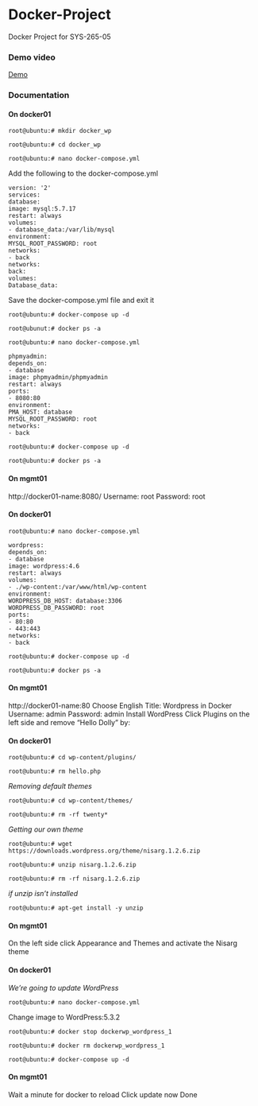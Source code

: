# Docker-Project
Docker Project for SYS-265-05

### Demo video

[Demo](https://drive.google.com/file/d/1JAduY2qWyW4AyPe8qH2tOFwfWzm3PQ94/view?usp=sharing)

### Documentation

#### On docker01
```
root@ubuntu:# mkdir docker_wp
```
```
root@ubuntu:# cd docker_wp
```
```
root@ubuntu:# nano docker-compose.yml
```
Add the following to the docker-compose.yml
```
version: '2'
services:
database:
image: mysql:5.7.17
restart: always
volumes:
- database_data:/var/lib/mysql
environment:
MYSQL_ROOT_PASSWORD: root
networks:
- back
networks:
back:
volumes:
Database_data:
```
Save the docker-compose.yml file and exit it
```
root@ubuntu:# docker-compose up -d
```
```
root@ubunut:# docker ps -a
```
```
root@ubuntu:# nano docker-compose.yml
```
```
phpmyadmin:
depends_on:
- database
image: phpmyadmin/phpmyadmin
restart: always
ports:
- 8080:80
environment:
PMA_HOST: database
MYSQL_ROOT_PASSWORD: root
networks:
- back
```
```
root@ubuntu:# docker-compose up -d
```
```
root@ubuntu:# docker ps -a
```
#### On mgmt01
http://docker01-name:8080/
Username: root
Password: root

#### On docker01
```
root@ubuntu:# nano docker-compose.yml
```
```
wordpress:
depends_on:
- database
image: wordpress:4.6
restart: always
volumes:
- ./wp-content:/var/www/html/wp-content
environment:
WORDPRESS_DB_HOST: database:3306
WORDPRESS_DB_PASSWORD: root
ports:
- 80:80
- 443:443
networks:
- back
```
```
root@ubuntu:# docker-compose up -d
```
```
root@ubuntu:# docker ps -a
```

#### On mgmt01
http://docker01-name:80
Choose English
Title: Wordpress in Docker
Username: admin
Password: admin
Install WordPress
Click Plugins on the left side and remove “Hello Dolly” by:

#### On docker01
```
root@ubuntu:# cd wp-content/plugins/
```
```
root@ubuntu:# rm hello.php
```
*Removing default themes*
```
root@ubuntu:# cd wp-content/themes/
```
```
root@ubuntu:# rm -rf twenty*
```
*Getting our own theme*
```
root@ubuntu:# wget https://downloads.wordpress.org/theme/nisarg.1.2.6.zip
```
```
root@ubuntu:# unzip nisarg.1.2.6.zip
```
```
root@ubuntu:# rm -rf nisarg.1.2.6.zip
```
*if unzip isn’t installed*
```
root@ubuntu:# apt-get install -y unzip
```
#### On mgmt01
On the left side click Appearance and Themes and activate the Nisarg theme

#### On docker01
*We’re going to update WordPress*
```
root@ubuntu:# nano docker-compose.yml
```
Change image to WordPress:5.3.2
```
root@ubuntu:# docker stop dockerwp_wordpress_1
```
```
root@ubuntu:# docker rm dockerwp_wordpress_1
```
```
root@ubuntu:# docker-compose up -d
```
#### On mgmt01
Wait a minute for docker to reload
Click update now
Done

